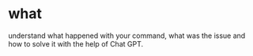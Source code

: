 # what
understand what happened with your command, what was the issue and how to solve it
with the help of Chat GPT.


